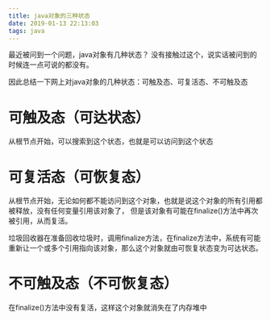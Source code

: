 ```yaml
---
title: java对象的三种状态
date: 2019-01-13 22:13:03
tags: java
---
```


最近被问到一个问题，java对象有几种状态？
没有接触过这个，说实话被问到的时候连一点可说的都没有。

因此总结一下网上对java对象的几种状态：可触及态、可复活态、不可触及态

# 可触及态（可达状态）

从根节点开始，可以搜索到这个状态，也就是可以访问到这个状态

# 可复活态（可恢复态）

从根节点开始，无论如何都不能访问到这个对象，也就是说这个对象的所有引用都被释放，没有任何变量引用该对象了，
但是该对象有可能在finalize()方法中再次被引用，从而复活。

垃圾回收器在准备回收垃圾时，调用finalize方法，在finalize方法中，系统有可能重新让一个或多个引用指向该对象，那么这个对象就由可恢复状态变为可达状态。 

# 不可触及态（不可恢复态）

在finalize()方法中没有复活，这样这个对象就消失在了内存堆中